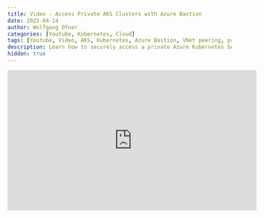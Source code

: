 ```yaml
---
title: Video - Access Private AKS Clusters with Azure Bastion
date: 2025-04-14
author: Wolfgang Ofner
categories: [Youtube, Kubernetes, Cloud]
tags: [Youtube, Video, AKS, Kubernetes, Azure Bastion, VNet peering, private DNS-Zone]
description: Learn how to securely access a private Azure Kubernetes Service (AKS) cluster using Azure Bastion. 
hidden: true
---
```


<iframe width="560" height="315" src="https://www.youtube.com/embed/nfD4PHSOaMc" title="YouTube video player" frameborder="0" allow="accelerometer; autoplay; clipboard-write; encrypted-media; gyroscope; picture-in-picture; web-share" referrerpolicy="strict-origin-when-cross-origin" allowfullscreen></iframe>